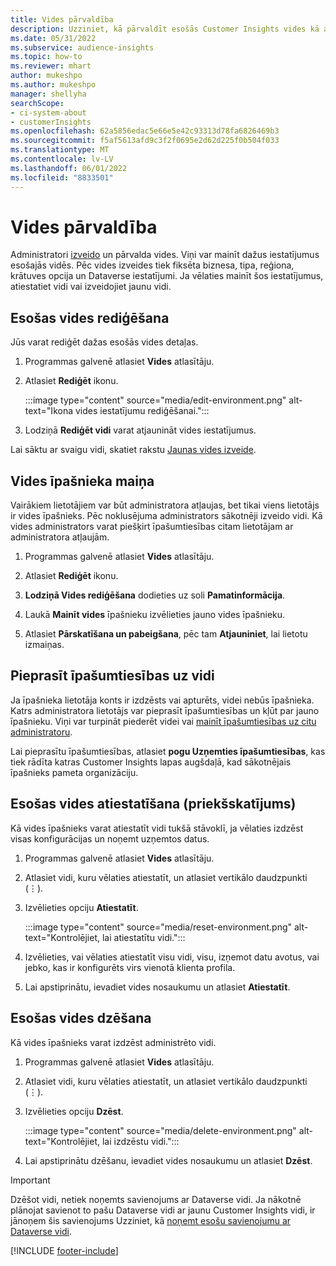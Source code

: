 ```yaml
---
title: Vides pārvaldība
description: Uzziniet, kā pārvaldīt esošās Customer Insights vides kā administrators."
ms.date: 05/31/2022
ms.subservice: audience-insights
ms.topic: how-to
ms.reviewer: mhart
author: mukeshpo
ms.author: mukeshpo
manager: shellyha
searchScope:
- ci-system-about
- customerInsights
ms.openlocfilehash: 62a5856edac5e66e5e42c93313d78fa6826469b3
ms.sourcegitcommit: f5af5613afd9c3f2f0695e2d62d225f0b504f033
ms.translationtype: MT
ms.contentlocale: lv-LV
ms.lasthandoff: 06/01/2022
ms.locfileid: "8833501"
---
```

# <a name="how-to-manage-environments"></a>Vides pārvaldība

Administratori [izveido](create-environment.md) un pārvalda vides. Viņi var mainīt dažus iestatījumus esošajās vidēs. Pēc vides izveides tiek fiksēta biznesa, tipa, reģiona, krātuves opcija un Dataverse iestatījumi. Ja vēlaties mainīt šos iestatījumus, atiestatiet vidi vai izveidojiet jaunu vidi.

## <a name="edit-an-existing-environment"></a>Esošas vides rediģēšana

Jūs varat rediģēt dažas esošās vides detaļas.

1. Programmas galvenē atlasiet **Vides** atlasītāju.

1. Atlasiet **Rediģēt** ikonu.

   :::image type="content" source="media/edit-environment.png" alt-text="Ikona vides iestatījumu rediģēšanai.":::

1. Lodziņā **Rediģēt vidi** varat atjaunināt vides iestatījumus.

Lai sāktu ar svaigu vidi, skatiet rakstu [Jaunas vides izveide](create-environment.md).

## <a name="change-the-owner-of-an-environment"></a>Vides īpašnieka maiņa

Vairākiem lietotājiem var būt administratora atļaujas, bet tikai viens lietotājs ir vides īpašnieks. Pēc noklusējuma administrators sākotnēji izveido vidi. Kā vides administrators varat piešķirt īpašumtiesības citam lietotājam ar administratora atļaujām.

1. Programmas galvenē atlasiet **Vides** atlasītāju.

1. Atlasiet **Rediģēt** ikonu.

1. **Lodziņā Vides rediģēšana** dodieties uz soli **Pamatinformācija**.

1. Laukā **Mainīt vides** īpašnieku izvēlieties jauno vides īpašnieku.  

1. Atlasiet **Pārskatīšana un pabeigšana**, pēc tam **Atjauniniet**, lai lietotu izmaiņas.

## <a name="claim-ownership-of-an-environment"></a>Pieprasīt īpašumtiesības uz vidi

Ja īpašnieka lietotāja konts ir izdzēsts vai apturēts, videi nebūs īpašnieka. Katrs administratora lietotājs var pieprasīt īpašumtiesības un kļūt par jauno īpašnieku. Viņi var turpināt piederēt videi vai [mainīt īpašumtiesības uz citu administratoru](#change-the-owner-of-an-environment).

Lai pieprasītu īpašumtiesības, atlasiet **pogu Uzņemties īpašumtiesības**, kas tiek rādīta katras Customer Insights lapas augšdaļā, kad sākotnējais īpašnieks pameta organizāciju.

## <a name="reset-an-existing-environment-preview"></a>Esošas vides atiestatīšana (priekšskatījums)

Kā vides īpašnieks varat atiestatīt vidi tukšā stāvoklī, ja vēlaties izdzēst visas konfigurācijas un noņemt uzņemtos datus.

1. Programmas galvenē atlasiet **Vides** atlasītāju.

1. Atlasiet vidi, kuru vēlaties atiestatīt, un atlasiet vertikālo daudzpunkti (&vellip;).

1. Izvēlieties opciju **Atiestatīt**.

   :::image type="content" source="media/reset-environment.png" alt-text="Kontrolējiet, lai atiestatītu vidi.":::

1. Izvēlieties, vai vēlaties atiestatīt visu vidi, visu, izņemot datu avotus, vai jebko, kas ir konfigurēts virs vienotā klienta profila.

1. Lai apstiprinātu, ievadiet vides nosaukumu un atlasiet **Atiestatīt**.

## <a name="delete-an-existing-environment"></a>Esošas vides dzēšana

Kā vides īpašnieks varat izdzēst administrēto vidi.

1. Programmas galvenē atlasiet **Vides** atlasītāju.

1. Atlasiet vidi, kuru vēlaties atiestatīt, un atlasiet vertikālo daudzpunkti (&vellip;). 

1. Izvēlieties opciju **Dzēst**.

   :::image type="content" source="media/delete-environment.png" alt-text="Kontrolējiet, lai izdzēstu vidi.":::

1. Lai apstiprinātu dzēšanu, ievadiet vides nosaukumu un atlasiet **Dzēst**.

> [!IMPORTANT]
> Dzēšot vidi, netiek noņemts savienojums ar Dataverse vidi. Ja nākotnē plānojat savienot to pašu Dataverse vidi ar jaunu Customer Insights vidi, ir jānoņem šis savienojums Uzziniet, kā [noņemt esošu savienojumu ar Dataverse vidi](customer-insights-dataverse.md#remove-an-existing-connection-to-a-dataverse-environment).

[!INCLUDE [footer-include](includes/footer-banner.md)]
